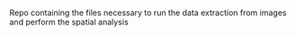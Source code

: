 Repo containing the files necessary to run the data extraction from images and perform the spatial analysis
